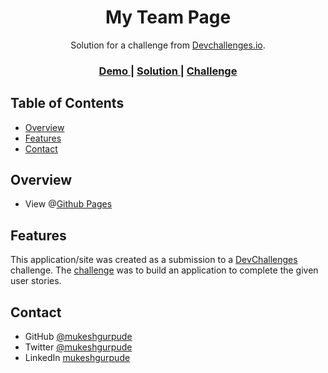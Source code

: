 <h1 align="center">My Team Page</h1>

<div align="center">
   Solution for a challenge from  <a href="http://devchallenges.io" target="_blank">Devchallenges.io</a>.
</div>

<div align="center">
  <h3>
    <a href="https://mukeshgurpude.github.io/responsive-devchallenges/team-page/">
      Demo
    </a>
    <span> | </span>
    <a href="https://github.com/mukeshgurpude/responsive-devchallenges">
      Solution
    </a>
    <span> | </span>
    <a href="https://devchallenges.io/challenges/hhmesazsqgKXrTkYkt0U">
      Challenge
    </a>
  </h3>
</div>


## Table of Contents

- [Overview](#overview)
- [Features](#features)
- [Contact](#contact)

<!-- OVERVIEW -->

## Overview

- View @[Github Pages](https://mukeshgurpude.github.io/responsive-devchallenges/team-page/)

## Features

This application/site was created as a submission to a [DevChallenges](https://devchallenges.io/challenges) challenge. The [challenge](https://devchallenges.io/challenges/hhmesazsqgKXrTkYkt0U) was to build an application to complete the given user stories.


## Contact

- GitHub [@mukeshgurpude](https://github.com/mukeshgurpude)
- Twitter [@mukeshgurpude](https://twitter.com/mukeshgurpude)
- LinkedIn [mukeshgurpude](https://linkedin.com/in/mukeshgurpude)
